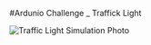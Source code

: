 #Ardunio Challenge _ Traffick Light

![Traffic Light Simulation Photo](https://github.com/ahmetburaki/SKYSIS_Arduino_Challange/blob/main/1_Traffic_Light/Simulation_Photos/Traffic_Light.png)
